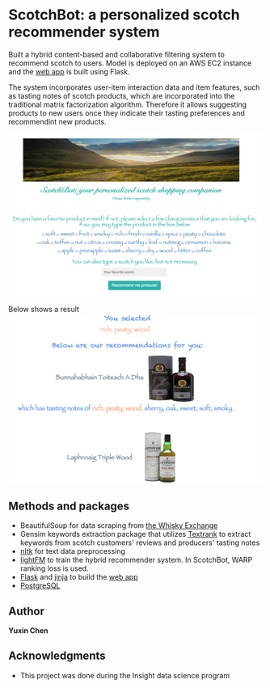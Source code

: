 # ScotchBot: a personalized scotch recommender system

Built a hybrid content-based and collaborative filtering system to recommend scotch to users. Model is deployed on an AWS EC2 instance and the [web app](http://yuxinchen.live) is built using Flask.

The system incorporates user-item interaction data and item features, such as tasting notes of scotch products, which are incorporated into the traditional matrix factorization algorithm. Therefore it allows suggesting products to new users once they indicate their tasting preferences and recommendint new products.

![ScotchBot](image/webapp.png)

Below shows a result
![SearchResults](image/search_results.png)

## Methods and packages

* BeautifulSoup for data scraping from [the Whisky Exchange](https://www.thewhiskyexchange.com/)
* Gensim keywords extraction package that utilizes [Textrank](https://web.eecs.umich.edu/~mihalcea/papers/mihalcea.emnlp04.pdf) to extract keywords from scotch customers' reviews and producers' tasting notes
* [nltk](https://www.nltk.org/) for text data preprocessing
* [lightFM](https://github.com/lyst/lightfm) to train the hybrid recommender system. In ScotchBot, WARP ranking loss is used. 
* [Flask](http://flask.pocoo.org/) and [jinja](http://jinja.pocoo.org/) to build the [web app](yuxinchen.live)
* [PostgreSQL](https://www.postgresql.org/)



## Author

**Yuxin Chen** 


## Acknowledgments

* This project was done during the Insight data science program
